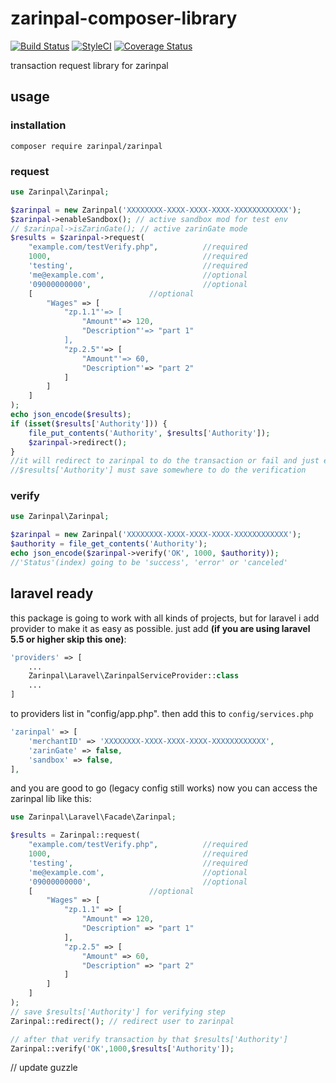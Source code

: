 # zarinpal-composer-library 
[![Build Status](https://travis-ci.org/RTLer/zarinpal-composer-library.svg?branch=master)](https://travis-ci.org/RTLer/zarinpal-composer-library) 
[![StyleCI](https://styleci.io/repos/37937280/shield)](https://styleci.io/repos/37937280)
[![Coverage Status](https://coveralls.io/repos/github/RTLer/zarinpal-composer-library/badge.svg?branch=master)](https://coveralls.io/github/RTLer/zarinpal-composer-library?branch=master)


transaction request library for zarinpal

## usage
### installation
``composer require zarinpal/zarinpal``

### request
```php
use Zarinpal\Zarinpal;

$zarinpal = new Zarinpal('XXXXXXXX-XXXX-XXXX-XXXX-XXXXXXXXXXXX');
$zarinpal->enableSandbox(); // active sandbox mod for test env
// $zarinpal->isZarinGate(); // active zarinGate mode
$results = $zarinpal->request(
    "example.com/testVerify.php",          //required
    1000,                                  //required
    'testing',                             //required
    'me@example.com',                      //optional
    '09000000000',                         //optional
    [                          //optional
        "Wages" => [
            "zp.1.1"'=> [
                "Amount"'=> 120,
                "Description"'=> "part 1"
            ],
            "zp.2.5"'=> [
                "Amount"'=> 60,
                "Description"'=> "part 2"
            ]
        ]
    ]
);
echo json_encode($results);
if (isset($results['Authority'])) {
    file_put_contents('Authority', $results['Authority']);
    $zarinpal->redirect();
}
//it will redirect to zarinpal to do the transaction or fail and just echo the errors.
//$results['Authority'] must save somewhere to do the verification
```

### verify
```php
use Zarinpal\Zarinpal;

$zarinpal = new Zarinpal('XXXXXXXX-XXXX-XXXX-XXXX-XXXXXXXXXXXX');
$authority = file_get_contents('Authority');
echo json_encode($zarinpal->verify('OK', 1000, $authority));
//'Status'(index) going to be 'success', 'error' or 'canceled'
```

## laravel ready
this package is going to work with all kinds of projects, but for laravel i add provider to make it as easy as possible.
just add **(if you are using laravel 5.5 or higher skip this one)**:
```php
'providers' => [
    ...
    Zarinpal\Laravel\ZarinpalServiceProvider::class
    ...
]
``` 
to providers list in "config/app.php". then add this to `config/services.php`
```php
'zarinpal' => [
    'merchantID' => 'XXXXXXXX-XXXX-XXXX-XXXX-XXXXXXXXXXXX',
    'zarinGate' => false,
    'sandbox' => false,
],
```
and you are good to go (legacy config still works)
now you can access the zarinpal lib like this:
```php
use Zarinpal\Laravel\Facade\Zarinpal;

$results = Zarinpal::request(
    "example.com/testVerify.php",          //required
    1000,                                  //required
    'testing',                             //required
    'me@example.com',                      //optional
    '09000000000',                         //optional
    [                          //optional
        "Wages" => [
            "zp.1.1" => [
                "Amount" => 120,
                "Description" => "part 1"
            ],
            "zp.2.5" => [
                "Amount" => 60,
                "Description" => "part 2"
            ]
        ]
    ]
);
// save $results['Authority'] for verifying step
Zarinpal::redirect(); // redirect user to zarinpal

// after that verify transaction by that $results['Authority']
Zarinpal::verify('OK',1000,$results['Authority']);
```

// update guzzle